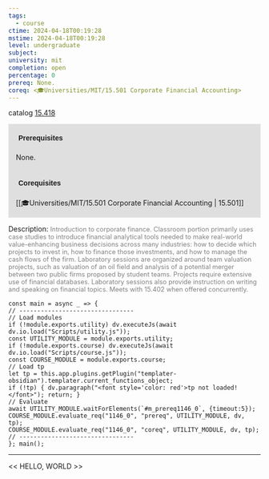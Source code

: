 ```yaml
---
tags:
  - course
ctime: 2024-04-18T00:19:28
mstime: 2024-04-18T00:19:28
level: undergraduate
subject: 
university: mit
completion: open
percentage: 0
prereq: None.
coreq: <🎓Universities/MIT/15.501 Corporate Financial Accounting>
---
```


catalog [15.418](http://student.mit.edu/catalog/m15b.html#15.418)

<span style="display: block; padding: 15px; background-color: rgb(100, 100, 100, 0.2);"><font id="m_prereq1146_0" style="display: block; font-family: Arial, sans-serif; font-weight: bold; padding: 5px">Prerequisites</font><br><span id="prereq1146_0">None.</span></span>
<span style="display: block; padding: 15px; background-color: rgb(100, 100, 100, 0.2);"><font id="m_coreq1146_0" style="display: block; font-family: Arial, sans-serif; font-weight: bold; padding: 5px">Corequisites</font><br><span id="coreq1146_0">[[🎓Universities/MIT/15.501 Corporate Financial Accounting | 15.501]]</span></span>

<font style="">Description:</font>
<font style="color: grey; font-size: 0.8rem;">Introduction to corporate finance. Classroom portion primarily uses case studies to introduce financial analytical tools needed to make real-world value-enhancing business decisions across many industries: how to decide which projects to invest in, how to finance those investments, and how to manage the cash flows of the firm. Laboratory sessions are organized around team valuation projects, such as valuation of an oil field and analysis of a potential merger between two public firms proposed by student teams. Projects require extensive use of financial databases. Laboratory sessions also provide instruction on writing and speaking on financial topics. Meets with 15.402 when offered concurrently.</font>

```dataviewjs
const main = async _ => {
// --------------------------------
// Load modules
if (!module.exports.utility) dv.executeJs(await dv.io.load("Scripts/utility.js"));
const UTILITY_MODULE = module.exports.utility;
if (!module.exports.course) dv.executeJs(await dv.io.load("Scripts/course.js"));
const COURSE_MODULE = module.exports.course;
// Load tp
let tp = this.app.plugins.getPlugin("templater-obsidian").templater.current_functions_object;
if (!tp) { dv.paragraph("<font style='color: red'>tp not loaded!</font>"); return; }
// Evaluate
await UTILITY_MODULE.waitForElements(`#m_prereq1146_0`, {timeout:5});
COURSE_MODULE.evaluate_req("1146_0", "prereq", UTILITY_MODULE, dv, tp);
COURSE_MODULE.evaluate_req("1146_0", "coreq", UTILITY_MODULE, dv, tp);
// --------------------------------
}; main();
```

---

<< HELLO, WORLD >>
